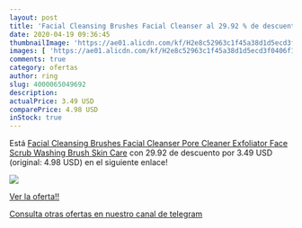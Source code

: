 ```yaml
---
layout: post
title: 'Facial Cleansing Brushes Facial Cleanser al 29.92 % de descuento'
date: 2020-04-19 09:36:45
thumbnailImage: 'https://ae01.alicdn.com/kf/H2e8c52963c1f45a38d1d5ecd3f0406f1G/Facial-Cleansing-Brushes-Facial-Cleanser-Pore-Cleaner-Exfoliator-Face-Scrub-Washing-Brush-Skin-Care.jpg_350x350._SL200_.jpg'
images: [ 'https://ae01.alicdn.com/kf/H2e8c52963c1f45a38d1d5ecd3f0406f1G/Facial-Cleansing-Brushes-Facial-Cleanser-Pore-Cleaner-Exfoliator-Face-Scrub-Washing-Brush-Skin-Care.jpg_350x350._SL200_.jpg' ]
comments: true
category: ofertas
author: ring
slug: 4000065049692
description:
actualPrice: 3.49 USD
comparePrice: 4.98 USD
inStock: true
---
```


Está [Facial Cleansing Brushes Facial Cleanser Pore Cleaner Exfoliator Face Scrub Washing Brush Skin Care](https://www.amazon.com/dp/4000065049692/?tag=redken08-20) con 29.92 de descuento por 3.49 USD (original: 4.98 USD) en el siguiente enlace!

[![](https://ae01.alicdn.com/kf/H2e8c52963c1f45a38d1d5ecd3f0406f1G/Facial-Cleansing-Brushes-Facial-Cleanser-Pore-Cleaner-Exfoliator-Face-Scrub-Washing-Brush-Skin-Care.jpg_350x350._SL200_.jpg)](https://www.amazon.com/dp/4000065049692/?tag=redken08-20)

[Ver la oferta!!](https://www.amazon.com/dp/4000065049692/?tag=redken08-20)

[Consulta otras ofertas en nuestro canal de telegram](https://t.me/s/ofertas25)

